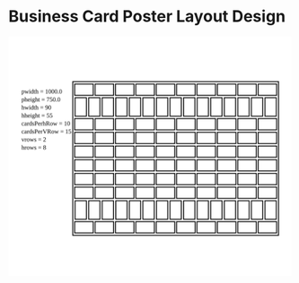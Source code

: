 # Business Card Poster Layout Design

![Current state](https://raw.githubusercontent.com/sordina/businesscardposter/master/doc/foo.svg)
